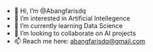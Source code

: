 - 👋 Hi, I’m @Abangfarisdq
- 👀 I’m interested in Artificial Intellegence
- 🌱 I’m currently learning Data Science
- 💞️ I’m looking to collaborate on AI projects
- 📫 Reach me here: abangfarisdq@gmail.com

<!---
Abangfarisdq/Abangfarisdq is a ✨ special ✨ repository because its `README.md` (this file) appears on your GitHub profile.
You can click the Preview link to take a look at your changes.
--->
